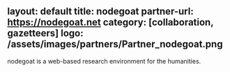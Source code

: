 layout: default
title: nodegoat
partner-url: https://nodegoat.net
category: [collaboration, gazetteers]
logo: /assets/images/partners/Partner_nodegoat.png
---

nodegoat is a web-based research environment for the humanities.
